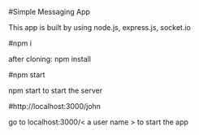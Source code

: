 #Simple Messaging App 
  
   This app is built by using node.js, express.js, socket.io 
  
#npm i 

 after cloning:  npm install 

#npm start 

  npm start to start the server 

#http://localhost:3000/john 

  go to localhost:3000/< a user name > to start the app 
  
